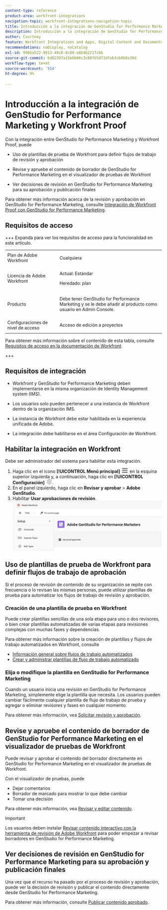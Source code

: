 ```yaml
---
content-type: reference
product-area: workfront-integrations
navigation-topic: workfront-integrations-navigation-topic
title: Introducción a la integración de GenStudio for Performance Marketing y Workfront Proof
description: Introducción a la integración de GenStudio for Performance Marketing y Workfront Proof
author: Courtney
feature: Workfront Integrations and Apps, Digital Content and Documents
recommendations: noDisplay, noCatalog
exl-id: 9905a522-9913-49c0-8c80-a8b46221fcbb
source-git-commit: 6d02397a15b0b06c3c60fb5d71dfeb3cb0b0a30d
workflow-type: tm+mt
source-wordcount: '554'
ht-degree: 9%

---
```


# Introducción a la integración de GenStudio for Performance Marketing y Workfront Proof

Con la integración entre GenStudio for Performance Marketing y Workfront Proof, puede

* Uso de plantillas de prueba de Workfront para definir flujos de trabajo de revisión y aprobación

* Revise y apruebe el contenido de borrador de GenStudio for Performance Marketing en el visualizador de pruebas de Workfront

* Ver decisiones de revisión en GenStudio for Performance Marketing para su aprobación y publicación finales

Para obtener más información acerca de la revisión y aprobación en GenStudio for Performance Marketing, consulte [Integración de Workfront Proof con GenStudio for Performance Marketing](https://experienceleague.adobe.com/en/docs/genstudio-for-performance-marketing/user-guide/approve/proof-integration).


## Requisitos de acceso

+++ Expanda para ver los requisitos de acceso para la funcionalidad en este artículo.

<table style="table-layout:auto"> 
 <col> 
 <col> 
 <tbody> 
 <tr> 
   <td role="rowheader">Plan de Adobe Workfront</td> 
   <td> 
   <p>Cualquiera</p> 
   </td> 
  </tr> 
  <tr> 
   <td role="rowheader">Licencia de Adobe Workfront</td> 
   <td> 
   <p>Actual: Estándar </p> 
   <p>Heredado: plan </p></td> 
  </tr> 
  <tr> 
   <td role="rowheader">Producto</td> 
   <td> 
   <p> Debe tener GenStudio for Performance Marketing y se le debe añadir al producto como usuario en Admin Console. </p> </td> 
  </tr> 
  <tr> 
   <td role="rowheader">Configuraciones de nivel de acceso</td> 
   <td> <p>Acceso de edición a proyectos</p> </td> 
  </tr> 
 </tbody> 
</table>

Para obtener más información sobre el contenido de esta tabla, consulte [Requisitos de acceso en la documentación de Workfront](/help/quicksilver/administration-and-setup/add-users/access-levels-and-object-permissions/access-level-requirements-in-documentation.md).

+++


## Requisitos de integración

* Workfront y GenStudio for Performance Marketing deben implementarse en la misma organización de Identity Management system (IMS).

* Los usuarios solo pueden pertenecer a una instancia de Workfront dentro de la organización IMS.

* La instancia de Workfront debe estar habilitada en la experiencia unificada de Adobe.

* La integración debe habilitarse en el área Configuración de Workfront.


## Habilitar la integración en Workfront

Debe ser administrador del sistema para habilitar esta integración.

1. Haga clic en el icono **[!UICONTROL Menú principal]** ![Menú principal](/help/_includes/assets/main-menu-icon-left-nav.png) en la esquina superior izquierda y, a continuación, haga clic en **[!UICONTROL Configuración]** ![Icono de configuración](/help/_includes/assets/gear-icon-setup.png).
1. En el panel izquierdo, haga clic en **Revisar y aprobar** > **Adobe GenStudio**.
1. Habilitar **Usar aprobaciones de revisión**.
   ![habilitar revisión para la configuración de GenStudio](assets/enable-proofing-gs.png)

## Uso de plantillas de prueba de Workfront para definir flujos de trabajo de aprobación

Si el proceso de revisión de contenido de su organización se repite con frecuencia o lo revisan las mismas personas, puede utilizar plantillas de prueba para automatizar los flujos de trabajo de revisión y aprobación.

### Creación de una plantilla de prueba en Workfront

Puede crear plantillas sencillas de una sola etapa para uno o dos revisores, o bien crear plantillas automatizadas de varias etapas para revisiones complejas con muchas fases y dependencias.

Para obtener más información sobre la creación de plantillas y flujos de trabajo automatizados en Workfront, consulte

* [Información general sobre flujos de trabajo automatizados](/help/quicksilver/review-and-approve-work/proofing/proofing-overview/automated-workflow.md)
* [Crear y administrar plantillas de flujo de trabajo automatizado](/help/quicksilver/administration-and-setup/manage-workfront/configure-proofing/create-manage-automated-workflow-templates.md)

### Elija o modifique la plantilla en GenStudio for Performance Marketing

Cuando un usuario inicia una revisión en GenStudio for Performance Marketing, simplemente elige la plantilla que necesita. Los usuarios pueden cambiar fácilmente cualquier plantilla de flujo de trabajo de prueba y agregar o eliminar revisores y fases en cualquier momento.

Para obtener más información, vea [Solicitar revisión y aprobación](https://experienceleague.adobe.com/en/docs/genstudio-for-performance-marketing/user-guide/approve/request-review).

## Revise y apruebe el contenido de borrador de GenStudio for Performance Marketing en el visualizador de pruebas de Workfront

Puede revisar y aprobar el contenido del borrador directamente en GenStudio for Performance Marketing en el visualizador de pruebas de Workfront.

Con el visualizador de pruebas, puede

* Dejar comentarios
* Borrador de marcado para mostrar lo que debe cambiar
* Tomar una decisión

Para obtener más información, vea [Revisar y editar contenido](https://experienceleague.adobe.com/en/docs/genstudio-for-performance-marketing/user-guide/approve/review-and-edit).


>[!IMPORTANT]
>
>Los usuarios deben instalar [Revisar contenido interactivo con la herramienta de revisión de Adobe Workfront](/help/quicksilver/review-and-approve-work/proofing/reviewing-proofs-within-workfront/review-a-proof/review-proof-in-web-viewer-extension.md) para poder empezar a revisar borradores en GenStudio for Performance Marketing.


## Ver decisiones de revisión en GenStudio for Performance Marketing para su aprobación y publicación finales

Una vez que el recurso ha pasado por el proceso de revisión y aprobación, puede ver la decisión de revisión y publicar el contenido directamente desde GenStudio for Performance Marketing.

Para obtener más información, consulte [Publicar contenido aprobado](https://experienceleague.adobe.com/en/docs/genstudio-for-performance-marketing/user-guide/approve/publish-content).
